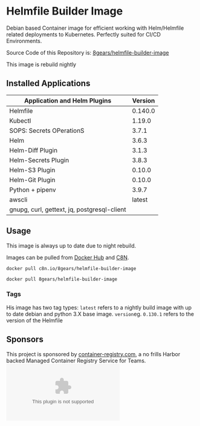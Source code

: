 # Helmfile Builder Image

Debian based Container image for efficient working with Helm/Helmfile related deployments to Kubernetes. 
Perfectly suited for CI/CD Environments.  

Source Code of this Repository is: [8gears/helmfile-builder-image](https://github.com/8gears/helmfile-builder-image/)

This image is rebuild nightly

## Installed Applications

| Application and Helm Plugins                | Version |
| ------------------------------------------- | ------- |
| Helmfile                                    | 0.140.0 |
| Kubectl                                     | 1.19.0  |
| SOPS: Secrets OPerationS                    | 3.7.1   |
| Helm                                        | 3.6.3   |
| Helm-Diff Plugin                            | 3.1.3   |
| Helm-Secrets Plugin                         | 3.8.3   |
| Helm-S3 Plugin                              | 0.10.0   |
| Helm-Git Plugin                             | 0.10.0   |
| Python  + pipenv                            | 3.9.7   |
| awscli                                      | latest  |
| gnupg, curl, gettext, jq, postgresql-client |         |

## Usage

This image is always up to date due to night rebuild. 

Images can be pulled from [Docker Hub](https://hub.docker.com/repository/docker/8gears/helmfile-builder-image) and [C8N](https://c8n.io/harbor/projects/9/repositories/helmfile-builder-image).


```shell script
docker pull c8n.io/8gears/helmfile-builder-image
```

```shell script
docker pull 8gears/helmfile-builder-image
```

### Tags

His image has two tag types:
 `latest` refers to a nightly build image with up to date debian and python 3.X base image.
 `version`eg. `0.130.1` refers to the version of the Helmfile  


## Sponsors

This project is sponsored by [container-registry.com](https://container-registry.com/), a no frills Harbor backed Managed Container Registry Service for Teams.
[![](https://logo.clearbit.com/container-registry.com)](https://container-registry.com/)
